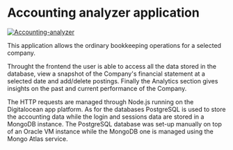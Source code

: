 # Accounting analyzer application

[![Accounting-analyzer](https://github.com/gmag95/personalpage/blob/main/public/img/screenshots/analyzer.png?raw=true)](https://accounting-analyzer.herokuapp.com/)

This application allows the ordinary bookkeeping operations for a selected company.

Throught the frontend the user is able to access all the data stored in the database, view a snapshot of the Company's financial statement at a selected date and add/delete postings.  Finally the Analytics section gives insights on the past and current performance of the Company.

The HTTP requests are managed through Node.js running on the Digitalocean app platform. As for the databases PostgreSQL is used to store the accounting data while the login and sessions data are stored in a MongoDB instance. The PostgreSQL database was set-up manually on top of an Oracle VM instance while the MongoDB one is managed using the Mongo Atlas service.
